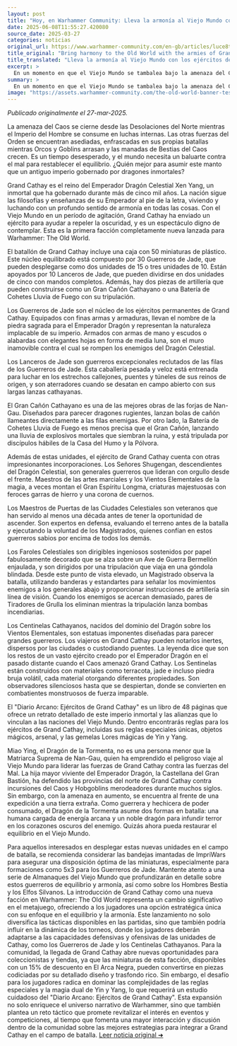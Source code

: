 ```yaml
---
layout: post
title: "Hoy, en Warhammer Community: Lleva la armonía al Viejo Mundo con los ejércitos de Gran Cathay - Comunidad Warhammer"
date: 2025-06-08T11:55:27.420080
source_date: 2025-03-27
categories: noticias
original_url: https://www.warhammer-community.com/en-gb/articles/luce8te0/bring-harmony-to-the-old-world-with-the-armies-of-grand-cathay/
title_original: "Bring harmony to the Old World with the armies of Grand Cathay - Warhammer Community"
title_translated: "Lleva la armonía al Viejo Mundo con los ejércitos de Gran Cathay - Comunidad Warhammer"
excerpt: >
  En un momento en que el Viejo Mundo se tambalea bajo la amenaza del Caos y los conflictos internos, surge una esperanza desde el este: Gran Cathay. Gobernada por el inmortal Emperador Dragón Celestial Xen Yang, esta antigua civilización envía sus ejércitos para restaurar el equilibrio. Con un impresionante despliegue de miniaturas, incluyendo los poderosos Guerreros de Jade y la artillería de los Cañones Grand Cathay, esta nueva facción promete ser un baluarte contra la oscuridad. Descubre cómo estas fuerzas, con su mezcla de tradición y poder, están listas para cambiar el curso de la historia en Warhammer: El Viejo Mundo.
summary: >
  En un momento en que el Viejo Mundo se tambalea bajo la amenaza del Caos y los conflictos internos, surge una esperanza desde el este: Gran Cathay. Gobernada por el inmortal Emperador Dragón Celestial Xen Yang, esta antigua civilización envía sus ejércitos para restaurar el equilibrio. Con un impresionante despliegue de miniaturas, incluyendo los poderosos Guerreros de Jade y la artillería de los Cañones Grand Cathay, esta nueva facción promete ser un baluarte contra la oscuridad. Descubre cómo estas fuerzas, con su mezcla de tradición y poder, están listas para cambiar el curso de la historia en Warhammer: El Viejo Mundo.
image: "https://assets.warhammer-community.com/the-old-world-banner-test.jpg"
---
```


*Publicado originalmente el 27-mar-2025.*

La amenaza del Caos se cierne desde las Desolaciones del Norte mientras el Imperio del Hombre se consume en luchas internas. Las otras fuerzas del Orden se encuentran asediadas, enfrascadas en sus propias batallas mientras Orcos y Goblins arrasan y las manadas de Bestias del Caos crecen. Es un tiempo desesperado, y el mundo necesita un baluarte contra el mal para restablecer el equilibrio. ¿Quién mejor para asumir este manto que un antiguo imperio gobernado por dragones inmortales?

Grand Cathay es el reino del Emperador Dragón Celestial Xen Yang, un inmortal que ha gobernado durante más de cinco mil años. La nación sigue las filosofías y enseñanzas de su Emperador al pie de la letra, viviendo y luchando con un profundo sentido de armonía en todas las cosas. Con el Viejo Mundo en un período de agitación, Grand Cathay ha enviado un ejército para ayudar a repeler la oscuridad, y es un espectáculo digno de contemplar. Esta es la primera facción completamente nueva lanzada para Warhammer: The Old World.

El batallón de Grand Cathay incluye una caja con 50 miniaturas de plástico. Este núcleo equilibrado está compuesto por 30 Guerreros de Jade, que pueden desplegarse como dos unidades de 15 o tres unidades de 10. Están apoyados por 10 Lanceros de Jade, que pueden dividirse en dos unidades de cinco con mandos completos. Además, hay dos piezas de artillería que pueden construirse como un Gran Cañón Cathayano o una Batería de Cohetes Lluvia de Fuego con su tripulación.

Los Guerreros de Jade son el núcleo de los ejércitos permanentes de Grand Cathay. Equipados con finas armas y armaduras, llevan el nombre de la piedra sagrada para el Emperador Dragón y representan la naturaleza implacable de su imperio. Armados con armas de mano y escudos o alabardas con elegantes hojas en forma de media luna, son el muro inamovible contra el cual se rompen los enemigos del Dragón Celestial.

Los Lanceros de Jade son guerreros excepcionales reclutados de las filas de los Guerreros de Jade. Esta caballería pesada y veloz está entrenada para luchar en los estrechos callejones, puentes y túneles de sus reinos de origen, y son aterradores cuando se desatan en campo abierto con sus largas lanzas cathayanas.

El Gran Cañón Cathayano es una de las mejores obras de las forjas de Nan-Gau. Diseñados para parecer dragones rugientes, lanzan bolas de cañón llameantes directamente a las filas enemigas. Por otro lado, la Batería de Cohetes Lluvia de Fuego es menos precisa que el Gran Cañón, lanzando una lluvia de explosivos mortales que siembran la ruina, y está tripulada por discípulos hábiles de la Casa del Humo y la Pólvora.

Además de estas unidades, el ejército de Grand Cathay cuenta con otras impresionantes incorporaciones. Los Señores Shugengan, descendientes del Dragón Celestial, son generales guerreros que lideran con orgullo desde el frente. Maestros de las artes marciales y los Vientos Elementales de la magia, a veces montan el Gran Espíritu Longma, criaturas majestuosas con feroces garras de hierro y una corona de cuernos.

Los Maestros de Puertas de las Ciudades Celestiales son veteranos que han servido al menos una década antes de tener la oportunidad de ascender. Son expertos en defensa, evaluando el terreno antes de la batalla y ejecutando la voluntad de los Magistrados, quienes confían en estos guerreros sabios por encima de todos los demás.

Los Faroles Celestiales son dirigibles ingeniosos sostenidos por papel fabulosamente decorado que se alza sobre un Ave de Guerra Bermellón enjaulada, y son dirigidos por una tripulación que viaja en una góndola blindada. Desde este punto de vista elevado, un Magistrado observa la batalla, utilizando banderas y estandartes para señalar los movimientos enemigos a los generales abajo y proporcionar instrucciones de artillería sin línea de visión. Cuando los enemigos se acercan demasiado, pares de Tiradores de Grulla los eliminan mientras la tripulación lanza bombas incendiarias.

Los Centinelas Cathayanos, nacidos del dominio del Dragón sobre los Vientos Elementales, son estatuas imponentes diseñadas para parecer grandes guerreros. Los viajeros en Grand Cathay pueden notarlos inertes, dispersos por las ciudades o custodiando puentes. La leyenda dice que son los restos de un vasto ejército creado por el Emperador Dragón en el pasado distante cuando el Caos amenazó Grand Cathay. Los Sentinelas están construidos con materiales como terracota, jade e incluso piedra bruja volátil, cada material otorgando diferentes propiedades. Son observadores silenciosos hasta que se despiertan, donde se convierten en combatientes monstruosos de fuerza imparable.

El "Diario Arcano: Ejércitos de Grand Cathay" es un libro de 48 páginas que ofrece un retrato detallado de este imperio inmortal y las alianzas que lo vinculan a las naciones del Viejo Mundo. Dentro encontrarás reglas para los ejércitos de Grand Cathay, incluidas sus reglas especiales únicas, objetos mágicos, arsenal, y las gemelas Lores mágicas de Yin y Yang.

Miao Ying, el Dragón de la Tormenta, no es una persona menor que la Matriarca Suprema de Nan-Gau, quien ha emprendido el peligroso viaje al Viejo Mundo para liderar las fuerzas de Grand Cathay contra las fuerzas del Mal. La hija mayor viviente del Emperador Dragón, la Castellana del Gran Bastión, ha defendido las provincias del norte de Grand Cathay contra incursiones del Caos y Hobgoblins merodeadores durante muchos siglos. Sin embargo, con la amenaza en aumento, se encuentra al frente de una expedición a una tierra extraña. Como guerrera y hechicera de poder consumado, el Dragón de la Tormenta asume dos formas en batalla: una humana cargada de energía arcana y un noble dragón para infundir terror en los corazones oscuros del enemigo. Quizás ahora pueda restaurar el equilibrio en el Viejo Mundo.

Para aquellos interesados en desplegar estas nuevas unidades en el campo de batalla, se recomienda considerar las bandejas imantadas de ImpriWars para asegurar una disposición óptima de las miniaturas, especialmente para formaciones como 5x3 para los Guerreros de Jade. Mantente atento a una serie de Almanaques del Viejo Mundo que profundizarán en detalle sobre estos guerreros de equilibrio y armonía, así como sobre los Hombres Bestia y los Elfos Silvanos.
La introducción de Grand Cathay como una nueva facción en Warhammer: The Old World representa un cambio significativo en el metajuego, ofreciendo a los jugadores una opción estratégica única con su enfoque en el equilibrio y la armonía. Este lanzamiento no solo diversifica las tácticas disponibles en las partidas, sino que también podría influir en la dinámica de los torneos, donde los jugadores deberán adaptarse a las capacidades defensivas y ofensivas de las unidades de Cathay, como los Guerreros de Jade y los Centinelas Cathayanos. Para la comunidad, la llegada de Grand Cathay abre nuevas oportunidades para coleccionistas y tiendas, ya que las miniaturas de esta facción, disponibles con un 15% de descuento en El Arca Negra, pueden convertirse en piezas codiciadas por su detallado diseño y trasfondo rico. Sin embargo, el desafío para los jugadores radica en dominar las complejidades de las reglas especiales y la magia dual de Yin y Yang, lo que requerirá un estudio cuidadoso del "Diario Arcano: Ejércitos de Grand Cathay". Esta expansión no solo enriquece el universo narrativo de Warhammer, sino que también plantea un reto táctico que promete revitalizar el interés en eventos y competiciones, al tiempo que fomenta una mayor interacción y discusión dentro de la comunidad sobre las mejores estrategias para integrar a Grand Cathay en el campo de batalla.
[Leer noticia original ➜](https://www.warhammer-community.com/en-gb/articles/luce8te0/bring-harmony-to-the-old-world-with-the-armies-of-grand-cathay/)
